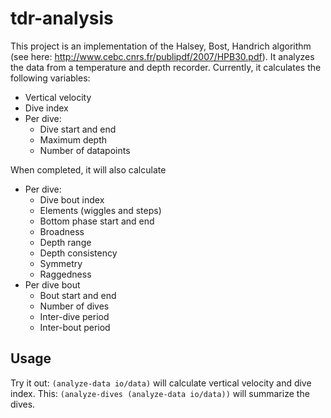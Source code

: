 # tdr-analysis

This project is an implementation of the Halsey, Bost, Handrich algorithm (see here: http://www.cebc.cnrs.fr/publipdf/2007/HPB30.pdf). It analyzes the data from a temperature and depth recorder. Currently, it calculates the following variables:

*	Vertical velocity
*	Dive index
*	Per dive:
	*	Dive start and end
	*	Maximum depth
	*	Number of datapoints

When completed, it will also calculate
*	Per dive:
	*	Dive bout index
	*	Elements (wiggles and steps)
	*	Bottom phase start and end
	*	Broadness
	*	Depth range
	*	Depth consistency
	*	Symmetry
	*	Raggedness
*	Per dive bout
	*	Bout start and end
	*	Number of dives
	*	Inter-dive period
	*	Inter-bout period

## Usage

Try it out: `(analyze-data io/data)` will calculate vertical velocity and dive index. This: `(analyze-dives (analyze-data io/data))` will summarize the dives.



